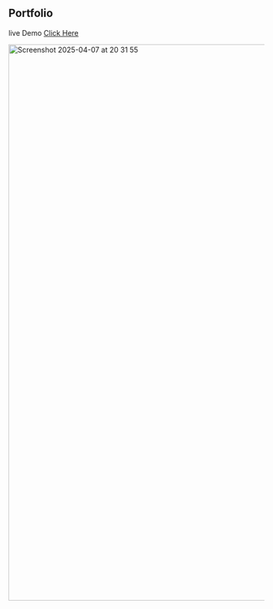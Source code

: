 ## Portfolio
live Demo
<a href="https://portfolio-31e20.firebaseapp.com/">Click Here</a>

<img width="1096" alt="Screenshot 2025-04-07 at 20 31 55" src="https://github.com/user-attachments/assets/19bf4515-8896-4568-8856-144f2b283b1f" />
